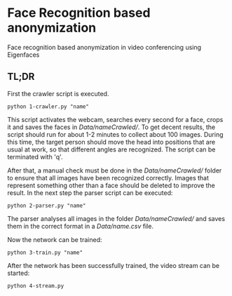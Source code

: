 # Face Recognition based anonymization
Face recognition based anonymization in video conferencing using Eigenfaces

## TL;DR
First the crawler script is executed.

`python 1-crawler.py "name"`

This script activates the webcam, searches every second for a face, crops it and saves the faces in *Data/nameCrawled/*. To get decent results, the script should run for about 1-2 minutes to collect about 100 images. During this time, the target person should move the head into positions that are usual at work, so that different angles are recognized. The script can be terminated with 'q'.

After that, a manual check must be done in the *Data/nameCrawled/* folder to ensure that all images have been recognized correctly. Images that represent something other than a face should be deleted to improve the result.
In the next step the parser script can be executed:

`python 2-parser.py "name"`

The parser analyses all images in the folder *Data/nameCrawled/* and saves them in the correct format in a *Data/name.csv* file.

Now the network can be trained:

`python 3-train.py "name"`

After the network has been successfully trained, the video stream can be started:

`python 4-stream.py`
